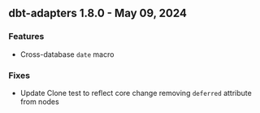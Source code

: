 ## dbt-adapters 1.8.0 - May 09, 2024

### Features

* Cross-database `date` macro

### Fixes

* Update Clone test to reflect core change removing `deferred` attribute from nodes
